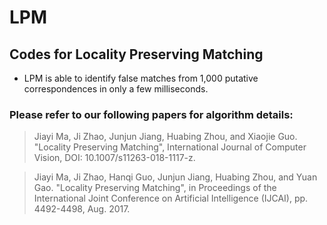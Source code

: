 # LPM

## Codes for Locality Preserving Matching

- LPM is able to identify false matches from 1,000 putative correspondences in only a few milliseconds.

### Please refer to our following papers for algorithm details:

> Jiayi Ma, Ji Zhao, Junjun Jiang, Huabing Zhou, and Xiaojie Guo. "Locality Preserving Matching", International Journal of Computer Vision, DOI: 10.1007/s11263-018-1117-z.

> Jiayi Ma, Ji Zhao, Hanqi Guo, Junjun Jiang, Huabing Zhou, and Yuan Gao. "Locality Preserving Matching", in Proceedings of the International Joint Conference on Artificial Intelligence (IJCAI), pp. 4492-4498, Aug. 2017.